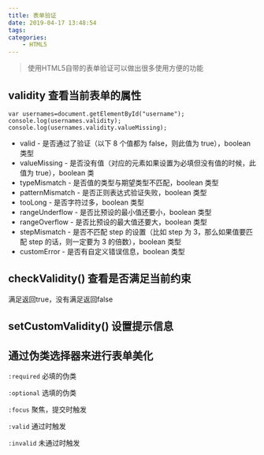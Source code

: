 ```yaml
---
title: 表单验证
date: 2019-04-17 13:48:54
tags:
categories:
	- HTML5
---
```


> 使用HTML5自带的表单验证可以做出很多使用方便的功能

<!--more-->

## validity 查看当前表单的属性

```
var usernames=document.getElementById("username");
console.log(usernames.validity);
console.log(usernames.validity.valueMissing);
```

- valid - 是否通过了验证（以下 8 个值都为 false，则此值为 true），boolean 类型
- valueMissing - 是否没有值（对应的元素如果设置为必填但没有值的时候，此值为 true），boolean 类
- typeMismatch - 是否值的类型与期望类型不匹配，boolean 类型
- patternMismatch - 是否正则表达式验证失败，boolean 类型
- tooLong - 是否字符过多，boolean 类型
- rangeUnderflow - 是否比预设的最小值还要小，boolean 类型
- rangeOverflow - 是否比预设的最大值还要大，boolean 类型
- stepMismatch - 是否不匹配 step 的设置（比如 step 为 3，那么如果值要匹配 step 的话，则一定要为 3 的倍数），boolean 类型
- customError - 是否有自定义错误信息，boolean 类型

## checkValidity() 查看是否满足当前约束

满足返回true，没有满足返回false

## setCustomValidity() 设置提示信息

## 通过伪类选择器来进行表单美化

`:required` 必填的伪类

`:optional` 选填的伪类

`:focus` 聚焦，提交时触发

`:valid` 通过时触发

`:invalid` 未通过时触发